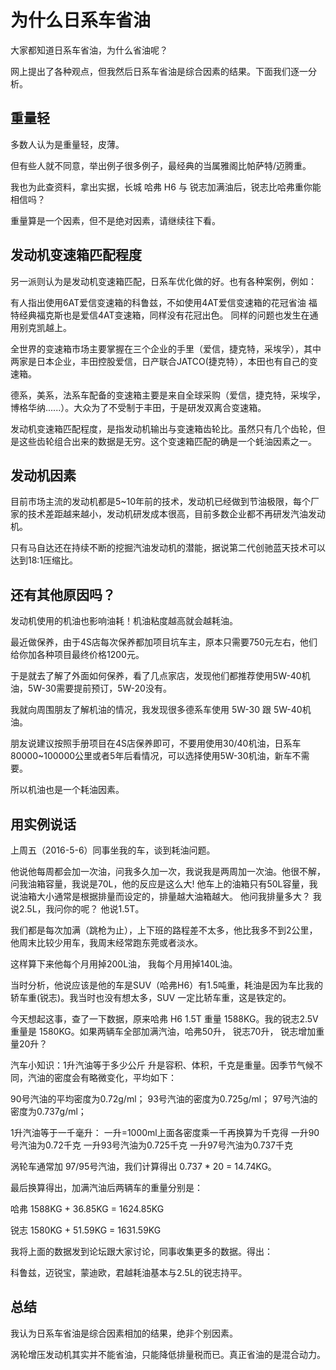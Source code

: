 为什么日系车省油
=====

大家都知道日系车省油，为什么省油呢？

网上提出了各种观点，但我然后日系车省油是综合因素的结果。下面我们逐一分析。

重量轻
-----
多数人认为是重量轻，皮薄。

但有些人就不同意，举出例子很多例子，最经典的当属雅阁比帕萨特/迈腾重。

我也为此查资料，拿出实据，长城 哈弗 H6 与 锐志加满油后，锐志比哈弗重你能相信吗？

重量算是一个因素，但不是绝对因素，请继续往下看。

发动机变速箱匹配程度
-----

另一派则认为是发动机变速箱匹配，日系车优化做的好。也有各种案例，例如：

有人指出使用6AT爱信变速箱的科鲁兹，不如使用4AT爱信变速箱的花冠省油
福特经典福克斯也是爱信4AT变速箱，同样没有花冠出色。
同样的问题也发生在通用别克凯越上。

全世界的变速箱市场主要掌握在三个企业的手里（爱信，捷克特，采埃孚），其中两家是日本企业，丰田控股爱信，日产联合JATCO(捷克特），本田也有自己的变速箱。

德系，美系，法系车配备的变速箱主要是来自全球采购（爱信，捷克特，采埃孚，博格华纳......）。大众为了不受制于丰田，于是研发双离合变速箱。

发动机变速箱匹配程度，是指发动机输出与变速箱齿轮比。虽然只有几个齿轮，但是这些齿轮组合出来的数据是无穷。这个变速箱匹配的确是一个蚝油因素之一。

发动机因素
-----

目前市场主流的发动机都是5~10年前的技术，发动机已经做到节油极限，每个厂家的技术差距越来越小，发动机研发成本很高，目前多数企业都不再研发汽油发动机。

只有马自达还在持续不断的挖掘汽油发动机的潜能，据说第二代创驰蓝天技术可以达到18:1压缩比。

还有其他原因吗？
-----

发动机使用的机油也影响油耗！机油粘度越高就会越耗油。

最近做保养，由于4S店每次保养都加项目坑车主，原本只需要750元左右，他们给你加各种项目最终价格1200元。

于是就去了解了外面如何保养，看了几点家店，发现他们都推荐使用5W-40机油，5W-30需要提前预订，5W-20没有。

我就向周围朋友了解机油的情况，我发现很多德系车使用 5W-30 跟 5W-40机油。

朋友说建议按照手册项目在4S店保养即可，不要用使用30/40机油，日系车80000~100000公里或者5年后看情况，可以选择使用5W-30机油，新车不需要。

所以机油也是一个耗油因素。

用实例说话
-----

上周五（2016-5-6）同事坐我的车，谈到耗油问题。

他说他每周都会加一次油，问我多久加一次，我说我是两周加一次油。他很不解，问我油箱容量，我说是70L，他的反应是这么大! 他车上的油箱只有50L容量，我说油箱大小通常是根据排量而设定的，排量越大油箱越大。
他问我排量多大？ 我说2.5L，我问你的呢？ 他说1.5T。

我们都是每次加满（跳枪为止），上下班的路程差不太多，他比我多不到2公里，他周末比较少用车，我周末经常跑东莞或者淡水。

这样算下来他每个月用掉200L油， 我每个月用掉140L油。

当时分析，他说应该是他的车是SUV（哈弗H6）有1.5吨重，耗油是因为车比我的轿车重(锐志)。我当时也没有想太多，SUV 一定比轿车重，这是铁定的。

今天想起这事，查了一下数据，原来哈弗 H6 1.5T 重量 1588KG。我的锐志2.5V重量是 1580KG。如果两辆车全部加满汽油，哈弗50升， 锐志70升， 锐志增加重量20升？

汽车小知识：1升汽油等于多少公斤
升是容积、体积，千克是重量。因季节气候不同，汽油的密度会有略微变化，平均如下：

90号汽油的平均密度为0.72g/ml；
93号汽油的密度为0.725g/ml；
97号汽油的密度为0.737g/ml；

1升汽油等于一千毫升： 一升=1000ml上面各密度乘一千再换算为千克得
一升90号汽油为0.72千克
一升93号汽油为0.725千克
一升97号汽油为0.737千克

涡轮车通常加 97/95号汽油，我们计算得出 0.737 * 20 = 14.74KG。

最后换算得出，加满汽油后两辆车的重量分别是： 

哈弗 1588KG + 36.85KG = 1624.85KG

锐志 1580KG + 51.59KG = 1631.59KG

我将上面的数据发到论坛跟大家讨论，同事收集更多的数据。得出：

科鲁兹，迈锐宝，蒙迪欧，君越耗油基本与2.5L的锐志持平。


总结
-----
我认为日系车省油是综合因素相加的结果，绝非个别因素。

涡轮增压发动机其实并不能省油，只能降低排量税而已。真正省油的是混合动力。